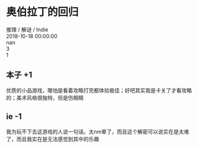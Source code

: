 



# 奥伯拉丁的回归
  
推理 / 解谜 / Indie  
2018-10-18 00:00:00  
nan  
3  
1
## 本子 +1


优质的小品游戏，哪怕是看着攻略打完都体验极佳；好吧其实我是卡关了才看攻略的；美术风格很独特，但是伤眼睛
## ie -1


我为玩不下去这游戏的人说一句话。太nm晕了，而且这个解密可以说实在是太难了，而且我实在是无法感觉到其中的乐趣